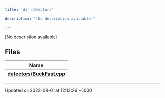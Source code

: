 ```yaml
---
title: 'dir detectors'

description: "[No description available]"

---
```







[No description available]

## Files

| Name           |
| -------------- |
| **[detectors/BuckFast.cpp](/documentation/code/files/buckfast_8cpp/#file-buckfast.cpp)**  |






-------------------------------

Updated on 2022-08-01 at 12:13:26 +0000
